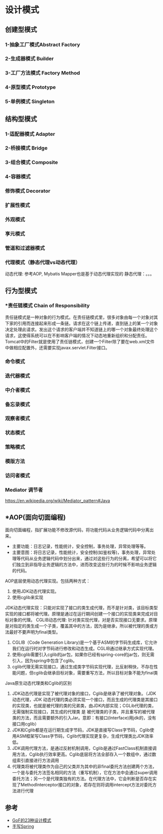 # 设计模式
## 创建型模式
### 1-抽象工厂模式Abstract Factory
### 2-生成器模式 Builder
### 3-工厂方法模式 Factory Method
### 4-原型模式 Prototype
### 5-单例模式 Singleton

## 结构型模式
### 1-适配器模式 Adapter
### 2-桥接模式 Bridge
### 3-组合模式 Composite
### 4-容器模式
### 修饰模式 Decorator
### 扩展性模式
### 外观模式
### 享元模式
### 管道和过滤器模式
### 代理模式（静态代理vs动态代理）
动态代理: 参考AOP, Mybatis Mapper也是基于动态代理实现的
静态代理：。。。
 
## 行为型模式
### *责任链模式 Chain of Responsibility
责任链模式是一种对象的行为模式。在责任链模式里，很多对象由每一个对象对其下家的引用而连接起来形成一条链。请求在这个链上传递，直到链上的某一个对象决定处理此请求。发出这个请求的客户端并不知道链上的哪一个对象最终处理这个请求，这使得系统可以在不影响客户端的情况下动态地重新组织和分配责任。
Tomcat中的Filter就是使用了责任链模式，创建一个Filter除了要在web.xml文件中做相应配置外，还需要实现javax.servlet.Filter接口。
### 命令模式
### 迭代器模式
### 中介者模式
### 备忘录模式
### 观察者模式
### 状态模式
### 策略模式
### 模版方法
### 访问者模式
### Mediator 调节者
https://en.wikipedia.org/wiki/Mediator_pattern#Java

## *AOP(面向切面编程)
面向切面编程，指扩展功能不修改源代码，将功能代码从业务逻辑代码中分离出来。
- 主要功能：日志记录，性能统计，安全控制，事务处理，异常处理等等。
- 主要意图：将日志记录，性能统计，安全控制(如鉴权等)，事务处理，异常处理等代码从业务逻辑代码中划分出来，通过对这些行为的分离，希望可以将它们独立到非指导业务逻辑的方法中，进而改变这些行为的时候不影响业务逻辑的代码。

AOP底层使用动态代理实现。包括两种方式：
1. 使用JDK动态代理实现。
2. 使用cglib来实现

JDK动态代理实现：只能对实现了接口的类生成代理，而不是针对类，该目标类型实现的接口都将被代理。原理是通过在运行期间创建一个接口的实现类来完成对目标对象的代理。
CGLIB动态代理: 针对类实现代理，对是否实现接口无要求。原理是对指定的类生成一个子类，覆盖其中的方法，因为是继承，所以被代理的类或方法最好不要声明为final类型。
1. CGLIB（Code Generation Library)是一个基于ASM的字节码生成库，它允许我们在运行时对字节码进行修改和动态生成。CGLIB通过继承方式实现代理。
1. 使用cglib需要引入cglib的jar包，如果你已经有spring-core的jar包，则无需引入，因为spring中包含了cglib。
1. cglib代理无需实现接口，通过生成类字节码实现代理，比反射稍快，不存在性能问题，但cglib会继承目标对象，需要重写方法，所以目标对象不能为final类

Java原生动态代理类和Cglib的区别
1. JDK动态代理是实现了被代理对象的接口，Cglib是继承了被代理对象。（JDK 动态代理，JDK 动态代理的类必须实现一个接口，而且生成的代理类是其接口的实现类，也就是被代理的类的兄弟类，由JDK内部实现；CGLib代理的类，无需强制实现接口，其生成的代理类 是 被代理类的子类，并且重写的被代理类的方法，而且需要额外的引入Jar。意即：有接口(Interface)用jdk的，没有接口用cglib）
2. JDK和Cglib都是在运行期生成字节码，JDK是直接写Class字节码，Cglib使用ASM框架写Class字节码，Cglib代理实现更复杂，生成代理类比JDK效率低。
3. JDK调用代理方法，是通过反射机制调用，Cglib是通过FastClass机制直接调用方法，Cglib执行效率更高。Cglib底层将方法全部存入一个数组中，通过数组索引直接进行方法调用
4. 代理类将被代理类作为自己的父类并为其中的非final委托方法创建两个方法，一个是与委托方法签名相同的方法（重写机制），它在方法中会通过super调用委托方法；另一个是代理类独有的方法。在代理方法中，它会判断是否存在实现了MethodInterceptor接口的对象，若存在则将调用intercept方法对委托方法进行代理

## 参考
- [GoF的23种设计模式](http://c.biancheng.net/view/1320.html)
- [手写Spring](https://gper.club/articles/7e7e7f7ff0g52gce)